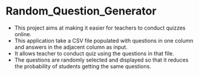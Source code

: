# Random_Question_Generator

- This project aims at making it easier for teachers to conduct quizzes online.  
- This application take a CSV file populated with questions in one column and answers in the adjacent column as input.  
- It allows teacher to conduct quiz using the questions in that file.
- The questions are randomly selected and displayed so that it reduces the probability of students getting the same questions.
